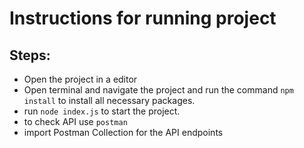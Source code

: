 # Instructions for running project

## Steps:

- Open the project in a editor
- Open terminal and navigate the project and run the command `npm install` to install all necessary packages.
- run `node index.js` to start the project.
- to check API use `postman`
- import Postman Collection for the API endpoints
